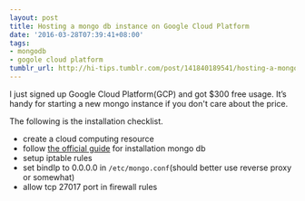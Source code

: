```yaml
---
layout: post
title: Hosting a mongo db instance on Google Cloud Platform
date: '2016-03-28T07:39:41+08:00'
tags:
- mongodb
- gogole cloud platform
tumblr_url: http://hi-tips.tumblr.com/post/141840189541/hosting-a-mongo-db-instance-on-google-cloud
---
```


I just signed up Google Cloud Platform(GCP) and got $300 free usage. It’s handy for starting a new mongo instance if you don't care about the price.

The following is the installation checklist.

- create a cloud computing resource
- follow [the official guide][1] for installation mongo db
- setup iptable rules
- set bindIp to 0.0.0.0 in `/etc/mongo.conf`(should better use reverse proxy or somewhat)
- allow tcp 27017 port in firewall rules

[1]: https://docs.mongodb.com/manual/tutorial/install-mongodb-on-ubuntu/
